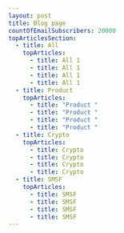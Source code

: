 ```yaml
---
layout: post
title: Blog page
countOfEmailSubscribers: 20000
topArticlesSection:
  - title: All
    topArticles:
      - title: All 1
      - title: All 1
      - title: All 1
      - title: All 1
  - title: Product
    topArticles:
      - title: "Product "
      - title: "Product "
      - title: "Product "
      - title: "Product "
  - title: Crypto
    topArticles:
      - title: Crypto
      - title: Crypto
      - title: Crypto
      - title: Crypto
  - title: SMSF
    topArticles:
      - title: SMSF
      - title: SMSF
      - title: SMSF
      - title: SMSF
---
```

